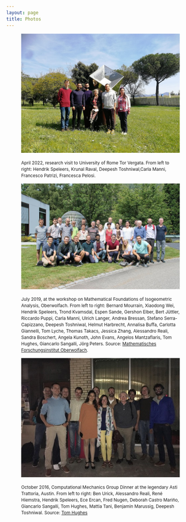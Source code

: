 ```yaml
---
layout: page
title: Photos
---
```

<div class="text-center">


<figure>
    <p><img src="./roma_visit_2022.jpg" alt="Research visit to University of Rome Tor Vergata" style="width:500px" class="center-img"></p>
    <figcaption><small>April 2022, research visit to University of Rome Tor Vergata. From left to right: Hendrik Speleers, Krunal Raval, Deepesh Toshniwal,Carla Manni, Francesco Patrizi, Francesca Pelosi.</small></figcaption>
</figure>
<figure>
    <p><img src="./mfo_grouppicture.jpg" alt="Group picture Oberwolfach" style="width:500px" class="center-img"></p>
    <figcaption><small>July 2019, at the workshop on Mathematical Foundations of Isogeometric Analysis, Oberwolfach. From left to right: Bernard Mourrain, Xiaodong Wei, Hendrik Speleers, Trond Kvamsdal, Espen Sande, Gershon Elber, Bert Jüttler, Riccardo Puppi, Carla Manni, Ulrich Langer, Andrea Bressan, Stefano Serra-Capizzano, Deepesh Toshniwal, Helmut Harbrecht, Annalisa Buffa, Carlotta Giannelli, Tom Lyche, Thomas Takacs, Jessica Zhang, Alessandro Reali, Sandra Boschert, Angela Kunoth, John Evans, Angelos Mantzaflaris, Tom Hughes, Giancarlo Sangalli, Jörg Peters. Source: <a href="https://www.mfo.de/occasion/1929b/www_view">Mathematisches Forschungsinstitut Oberwolfach</a>. </small></figcaption>
</figure>
<figure>
    <p><img src="./hughes-group-dinner-at-asti_med.jpeg" alt="Group picture Asti" style="width:500px" class="center-img"></p>
    <figcaption><small>October 2016, Computational Mechanics Group Dinner at the legendary Asti Trattoria, Austin. From left to right:  Ben Urick, Alessandro Reali, René Hiemstra, Hendrik Speleers, Ece Ercan, Fred Nugen, Deborah Castro Mariño, Giancarlo Sangalli, Tom Hughes, Mattia Tani, Benjamin Marussig, Deepesh Toshniwal. Source: <a href="https://users.oden.utexas.edu/~hughes/">Tom Hughes</a></small></figcaption>
</figure>

</div>

